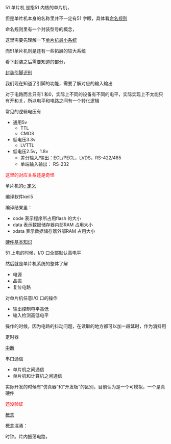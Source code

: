 51 单片机 是指51 内核的单片机，

但是单片机本身的名称里并不一定有51 字眼，具体看[命名规则](type-rule)



命名规则里有一个封装型号的概念，

这里需要先理解一下[单片机最小系统](min-system)

而51单片机则是还有一些拓展的较大系统

看下封装之后需要知道的部分，

[封装引脚识别](encap-name)



我们现在知道了引脚的功能，需要了解对应的输入输出  

对于电路而言只有1 和0，实际上不同的设备有不同的电平，实际实现上不太能只有开和关，所以电平和电路之间有一个转化逻辑  

常见的逻辑电压有

- 通用5v
  - TTL
  - CMOS
- 低电压3.3v
  - LVTTL
- 低电压2.5v，1.8v
  - 差分输入/输出：ECL/PECL，LVDS，RS-422/485
  - 单端输入输出： RS-232

<font color=red>这里的对应关系还是奇怪</font>



单片机的[c 定义](embbed-c)  

编译软件keil5  

编译结果里：

- code 表示程序所占用flash 的大小  
- data 表示数据储存器内部RAM 占用大小  
- xdata 表示数据储存器外部RAM 占用大小  



[硬件基本知识](elec-basic)

51 上电的时候，I/O 口全部默认高电平  

然后就是单片机系统的整体了解  

- 电源
- 晶振
- 复位电路

对单片机任意I/O 口的操作

- 输出控制电平高低
- 输入检测高低电平

操作的时候，因为电路的抖动问题，在读取的地方都可以加一段延时，作为消抖用  

定时器  

[中断](interrupt.md)    

串口通信

- 单片机之间通信
- 单片机和计算机之间通信



实际开发的时候有“仿真器”和“开发板”的区别，目前认为是一个可模拟，一个是真硬件

<font color=red>还没验证</font>



[概念](terms)



概念混淆：

时钟。片内振荡电路，

